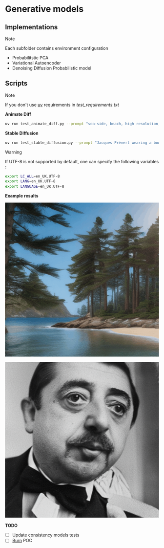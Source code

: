 # Generative models

## Implementations

> [!NOTE]
> Each subfolder contains environment configuration

- Probabilitstic PCA
- Variational Autoencoder
- Denoising Diffusion Probabilistic model

## Scripts

> [!NOTE]
> If you don't use [uv](https://docs.astral.sh/uv/) requirements in *test_requirements.txt*

**Animate Diff**

```bash
uv run test_animate_diff.py --prompt "sea-side, beach, high resolution, pine trees, waves"
```


**Stable Diffusion**

```bash
uv run test_stable_diffusion.py --prompt "Jacques Prévert wearing a bow tie"
```

> [!WARNING]
> If UTF-8 is not supported by default, one can specify the following variables :
> ```bash
> export LC_ALL=en_UK.UTF-8
> export LANG=en_UK.UTF-8
> export LANGUAGE=en_UK.UTF-8
> ```


**Example results**

![image](img/sea_side_beach.gif)

<img src="img/jp_bowtie.png" width="510" height="510">

**TODO**

- [ ] Update consistency models tests
- [ ] [Burn](https://burn.dev/) POC
